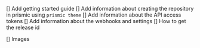 [] Add getting started guide
[] Add information about creating the repository in prismic using `prismic theme`
[] Add information about the API access tokens
[] Add information about the webhooks and settings
[] How to get the release id

[] Images